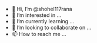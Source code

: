 - 👋 Hi, I’m @shohel117rana
- 👀 I’m interested in ...
- 🌱 I’m currently learning ...
- 💞️ I’m looking to collaborate on ...
- 📫 How to reach me ...

<!---
shohel117rana/shohel117rana is a ✨ special ✨ repository because its `README.md` (this file) appears on your GitHub profile.
You can click the Preview link to take a look at your changes.
--->
